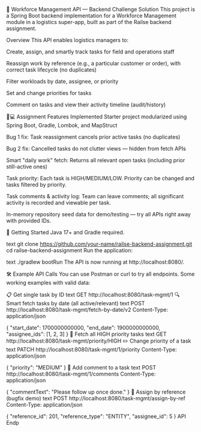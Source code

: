 🚚 Workforce Management API — Backend Challenge Solution
This project is a Spring Boot backend implementation for a Workforce Management module in a logistics super-app, built as part of the Railse backend assignment.

Overview
This API enables logistics managers to:

Create, assign, and smartly track tasks for field and operations staff

Reassign work by reference (e.g., a particular customer or order), with correct task lifecycle (no duplicates)

Filter workloads by date, assignee, or priority

Set and change priorities for tasks

Comment on tasks and view their activity timeline (audit/history)

🧑💻 Assignment Features Implemented
 Starter project modularized using Spring Boot, Gradle, Lombok, and MapStruct

 Bug 1 fix: Task reassignment cancels prior active tasks (no duplicates)

 Bug 2 fix: Cancelled tasks do not clutter views — hidden from fetch APIs

 Smart "daily work" fetch: Returns all relevant open tasks (including prior still-active ones)

 Task priority: Each task is HIGH/MEDIUM/LOW. Priority can be changed and tasks filtered by priority.

 Task comments & activity log: Team can leave comments; all significant activity is recorded and viewable per task.

 In-memory repository seed data for demo/testing — try all APIs right away with provided IDs.

🚀 Getting Started
Java 17+ and Gradle required.



text
git clone https://github.com/your-name/railse-backend-assignment.git
cd railse-backend-assignment
Run the application:

text
./gradlew bootRun
The API is now running at http://localhost:8080/.

🛠️ Example API Calls
You can use Postman or curl to try all endpoints. Some working examples with valid data:

📋 Get single task by ID
text
GET http://localhost:8080/task-mgmt/1
🔍 Smart fetch tasks by date (all active/relevant)
text
POST http://localhost:8080/task-mgmt/fetch-by-date/v2
Content-Type: application/json

{
  "start_date": 1700000000000,
  "end_date": 1900000000000,
  "assignee_ids": [1, 2, 3]
}
🌟 Fetch all HIGH priority tasks
text
GET http://localhost:8080/task-mgmt/priority/HIGH
✏️ Change priority of a task
text
PATCH http://localhost:8080/task-mgmt/1/priority
Content-Type: application/json

{
  "priority": "MEDIUM"
}
💬 Add comment to a task
text
POST http://localhost:8080/task-mgmt/1/comments
Content-Type: application/json

{
  "commentText": "Please follow up once done."
}
🔁 Assign by reference (bugfix demo)
text
POST http://localhost:8080/task-mgmt/assign-by-ref
Content-Type: application/json

{
  "reference_id": 201,
  "reference_type": "ENTITY",
  "assignee_id": 5
}
API Endp
